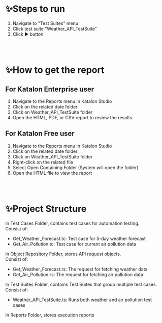 # ✨Steps to run

1. Navigate to "Test Suites" menu
2. Click test suite "Weather_API_TestSuite"
3. Click ▶ button
 
 <br><br>
   
# ✨How to get the report

## For Katalon Enterprise user
1. Navigate to the Reports menu in Katalon Studio
2. Click on the related date folder
3. Click on Weather_API_TestSuite folder
4. Open the HTML, PDF, or CSV report to review the results

## For Katalon Free user
1. Navigate to the Reports menu in Katalon Studio
2. Click on the related date folder
3. Click on Weather_API_TestSuite folder
4. Right-click on the related file
5. Select Open Containing Folder (System will open the folder)
6. Open the HTML file to view the report

<br><br>

# ✨Project Structure

In Test Cases Folder, contains test cases for automation testing.<br>
Consist of:
- Get_Weather_Forecast.tc: Test case for 5-day weather forecast
- Get_Air_Pollution.tc: Test case for current air pollution data

In Object Repository Folder, stores API request objects.<br>
Consist of:
- Get_Weather_Forecast.rs: The request for fetching weather data
- Get_Air_Pollution.rs: The request for fetching air pollution data

In Test Suites Folder, contains Test Suites that group multiple test cases.<br>
Consist of:
- Weather_API_TestSuite.ts: Runs both weather and air pollution test cases

In Reports Folder, stores execution reports